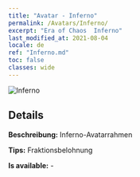 ```yaml
---
title: "Avatar - Inferno"
permalink: /Avatars/Inferno/
excerpt: "Era of Chaos  Inferno"
last_modified_at: 2021-08-04
locale: de
ref: "Inferno.md"
toc: false
classes: wide
---
```

 ![Inferno](/images/a/avatarFrame_3.png)

## Details

 **Beschreibung:** Inferno-Avatarrahmen 

 **Tips:** Fraktionsbelohnung 

 **Is available:**  - 

